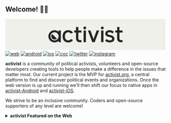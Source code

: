 ## Welcome! 👋✊

[![logo](https://raw.githubusercontent.com/activist-org/Organization/main/logo/activistGitHubOrgBanner.png)](https://github.com/activist-org)
[![web](https://img.shields.io/badge/Web-0183DC.svg?logo=windows-terminal&logoColor=ffffff)](https://github.com/activist-org/activist)
[![android](https://img.shields.io/badge/Android-32DE84.svg?logo=android&logoColor=ffffff)](https://github.com/activist-org/activist-Android)
[![ios](https://img.shields.io/badge/iOS-999999.svg?logo=apple&logoColor=ffffff)](https://github.com/activist-org/activist-iOS)
[![coc](https://img.shields.io/badge/Contributor%20Covenant-ff69b4.svg)](https://github.com/activist-org/Organization/blob/main/.github/CODE_OF_CONDUCT.md)
[![twitter](https://img.shields.io/badge/Twitter-1DA1F2.svg?logo=twitter&logoColor=ffffff)](https://twitter.com/activist_org)
[![instagram](https://img.shields.io/badge/Instagram-8134AF.svg?logo=instagram&logoColor=ffffff)](https://instagram.com/activist_org)

**activist** is a community of political activists, volunteers and open-source developers creating tools to help people make a difference in the issues that matter most. Our current project is the MVP for [activist.org](https://github.com/activist-org/activist), a central platform to find and discover political events and organizations. Once the web version is up and running we'll then shift our focus to native apps in [activist-Android](https://github.com/activist-org/activist-Android) and [activist-iOS](https://github.com/activist-org/activist-iOS).

We strive to be an inclusive community. Coders and open-source supporters of any level are welcome!

<!-- [**Frequently Asked Questions**](http://activist.org/docs/faq) -->

<details><summary><strong>activist Featured on the Web</strong></summary>
<p>

<strong>2022</strong>

- [Presentation](https://www.youtube.com/watch?v=PdUZ8zFWnCk&list=PLduaHBu_3ejMxN1xipMDCOTb0wx6wxWnZ) for the [2022 Wikimedia UNLOCK accelerator](https://www.wikimedia.de/unlock/)
- activist on the [Wikimedia UNLOCK accelerator website](https://www.wikimedia.de/unlock/unlock-projects/activist-org/)

</p>
</details>
